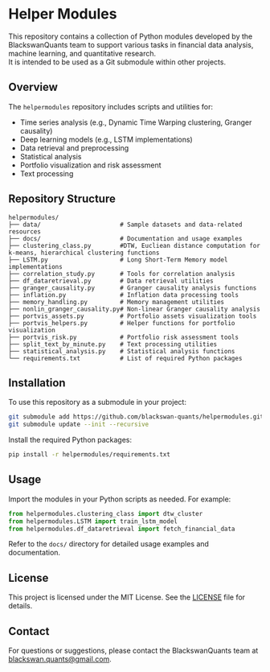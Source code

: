 # Helper Modules

This repository contains a collection of Python modules developed by the BlackswanQuants team to support various tasks in financial data analysis, machine learning, and quantitative research.  
It is intended to be used as a Git submodule within other projects.

## Overview

The `helpermodules` repository includes scripts and utilities for:

- Time series analysis (e.g., Dynamic Time Warping clustering, Granger causality)
- Deep learning models (e.g., LSTM implementations)
- Data retrieval and preprocessing
- Statistical analysis
- Portfolio visualization and risk assessment
- Text processing

## Repository Structure

```
helpermodules/
├── data/                      # Sample datasets and data-related resources
├── docs/                      # Documentation and usage examples
├── clustering_class.py        #DTW, Eucliean distance computation for k-means, hierarchical clustering functions
├── LSTM.py                    # Long Short-Term Memory model implementations
├── correlation_study.py       # Tools for correlation analysis
├── df_dataretrieval.py        # Data retrieval utilities
├── granger_causality.py       # Granger causality analysis functions
├── inflation.py               # Inflation data processing tools
├── memory_handling.py         # Memory management utilities
├── nonlin_granger_causality.py# Non-linear Granger causality analysis
├── portvis_assets.py          # Portfolio assets visualization tools
├── portvis_helpers.py         # Helper functions for portfolio visualization
├── portvis_risk.py            # Portfolio risk assessment tools
├── split_text_by_minute.py    # Text processing utilities
├── statistical_analysis.py    # Statistical analysis functions
└── requirements.txt           # List of required Python packages
```

## Installation

To use this repository as a submodule in your project:

```bash
git submodule add https://github.com/blackswan-quants/helpermodules.git helpermodules
git submodule update --init --recursive
```

Install the required Python packages:

```bash
pip install -r helpermodules/requirements.txt
```

## Usage

Import the modules in your Python scripts as needed. For example:

```python
from helpermodules.clustering_class import dtw_cluster
from helpermodules.LSTM import train_lstm_model
from helpermodules.df_dataretrieval import fetch_financial_data
```

Refer to the `docs/` directory for detailed usage examples and documentation.


## License

This project is licensed under the MIT License. See the [LICENSE](LICENSE) file for details.

## Contact

For questions or suggestions, please contact the BlackswanQuants team at [blackswan.quants@gmail.com](mailto:blackswan.quants@gmail.com).
